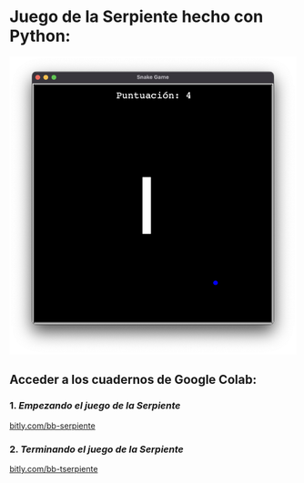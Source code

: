 # **Juego de la Serpiente hecho con Python**:

![Imagen del juego del Snake](/static/snake.png?raw=true)

## Acceder a los cuadernos de Google Colab:
### 1. *Empezando el juego de la Serpiente*
[bitly.com/bb-serpiente](bitly.com/bb-serpiente)


### 2. *Terminando el juego de la Serpiente*
[bitly.com/bb-tserpiente](bitly.com/bb-tserpiente)



